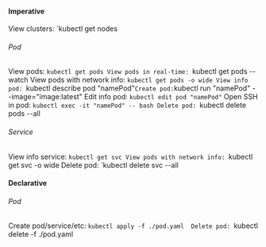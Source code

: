#### Imperative

View clusters: `kubectl get nodes
###### Pod
View pods: `kubectl get pods
View pods in real-time: `kubectl get pods --watch
View pods with network info: `kubectl get pods -o wide
View info pod: `kubectl describe pod "namePod"`
Create pod: `kubectl run "namePod" --image="image:latest" 
Edit info pod: `kubectl edit pod "namePod"`
Open SSH in pod: `kubectl exec -it "namePod" -- bash
Delete pod: `kubectl delete pods --all
###### Service
View info service: `kubectl get svc
View pods with network info: `kubectl get svc -o wide
Delete pod: `kubectl delete svc --all
#### Declarative

###### Pod
Create pod/service/etc: `kubectl apply -f ./pod.yaml 
Delete pod: `kubectl delete -f ./pod.yaml